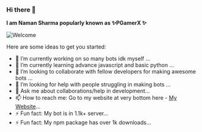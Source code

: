 ### Hi there 👋


<b>I am Naman Sharma popularly known as  ✨PGamerX ✨ </b>

![Welcome](https://i.pinimg.com/originals/02/1b/3f/021b3fa49250d0a2988c4205cfecc742.gif)

Here are some ideas to get you started:

- 🔭 I’m currently working on so many bots idk myself ...
- 🌱 I’m currently learning advance javascript and basic python ...
- 👯 I’m looking to collaborate with fellow developers for making awesome bots ...
- 🤔 I’m looking for help with people struggling in making bots ...
- 💬 Ask me about collaborations/help in development...
- 📫 How to reach me: Go to my website at very bottom here - [My Website](https://pgamerx.ga)...
- ⚡ Fun fact: My bot is in 1.1k+ server...
- ⚡ Fun fact: My npm package has over 1k downloads...
